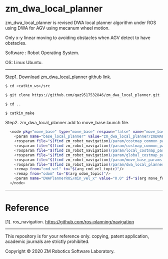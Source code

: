 # zm_dwa_local_planner

zm_dwa_local_planner is revised DWA local planner algorithm under ROS using DWA for AGV using mecanum wheel motion.

Only x-y linear moving to avoiding obstacles when AGV detect to have obstacles.

Software : Robot Operating System.

OS: Linux Ubuntu.

------

Step1. Download zm_dwa_local_planner github link.

``` bash
$ cd <catkin_ws>/src
```

``` bash
$ git clone https://github.com/qaz9517532846/zm_dwa_local_planner.git
```

``` bash
$ cd ..
```

``` bash
$ catkin_make
```

Step2. zm_dwa_local_planner add to move_base.launch file.

``` bash
  <node pkg="move_base" type="move_base" respawn="false" name="move_base" output="screen">
    <param name="base_local_planner" value="zm_dwa_local_planner/zmDWALocalPlannerROS" />
    <rosparam file="$(find zm_robot_navigation)/param/costmap_common_params.yaml" command="load" ns="global_costmap" />
    <rosparam file="$(find zm_robot_navigation)/param/costmap_common_params.yaml" command="load" ns="local_costmap" />
    <rosparam file="$(find zm_robot_navigation)/param/local_costmap_params.yaml" command="load" />
    <rosparam file="$(find zm_robot_navigation)/param/global_costmap_params.yaml" command="load" />
    <rosparam file="$(find zm_robot_navigation)/param/move_base_params.yaml" command="load" />
    <rosparam file="$(find zm_robot_navigation)/param/dwa_local_planner_params.yaml" command="load" />
    <remap from="cmd_vel" to="$(arg cmd_vel_topic)"/>
    <remap from="odom" to="$(arg odom_topic)"/>
    <param name="DWAPlannerROS/min_vel_x" value="0.0" if="$(arg move_forward_only)" />
  </node>
```

-----

# Reference

[1]. ros_navigation. https://github.com/ros-planning/navigation

------

This repository is for your reference only. copying, patent application, academic journals are strictly prohibited.

Copyright © 2020 ZM Robotics Software Laboratory.
